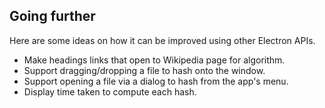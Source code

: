 ## Going further
Here are some ideas on how it can be improved using other Electron APIs.

- Make headings links that open to Wikipedia page for algorithm.
- Support dragging/dropping a file to hash onto the window.
- Support opening a file via a dialog to hash from the app's menu.
- Display time taken to compute each hash.
